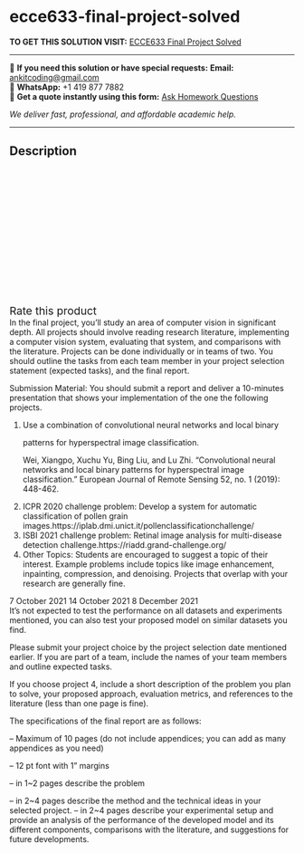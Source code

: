 # ecce633-final-project-solved
**TO GET THIS SOLUTION VISIT:** [ECCE633 Final Project Solved](https://www.ankitcodinghub.com/product/ecce633-final-project-solved/)


---

📩 **If you need this solution or have special requests:** **Email:** ankitcoding@gmail.com  
📱 **WhatsApp:** +1 419 877 7882  
📄 **Get a quote instantly using this form:** [Ask Homework Questions](https://www.ankitcodinghub.com/services/ask-homework-questions/)

*We deliver fast, professional, and affordable academic help.*

---

<h2>Description</h2>



<div class="kk-star-ratings kksr-auto kksr-align-center kksr-valign-top" data-payload="{&quot;align&quot;:&quot;center&quot;,&quot;id&quot;:&quot;100340&quot;,&quot;slug&quot;:&quot;default&quot;,&quot;valign&quot;:&quot;top&quot;,&quot;ignore&quot;:&quot;&quot;,&quot;reference&quot;:&quot;auto&quot;,&quot;class&quot;:&quot;&quot;,&quot;count&quot;:&quot;0&quot;,&quot;legendonly&quot;:&quot;&quot;,&quot;readonly&quot;:&quot;&quot;,&quot;score&quot;:&quot;0&quot;,&quot;starsonly&quot;:&quot;&quot;,&quot;best&quot;:&quot;5&quot;,&quot;gap&quot;:&quot;4&quot;,&quot;greet&quot;:&quot;Rate this product&quot;,&quot;legend&quot;:&quot;0\/5 - (0 votes)&quot;,&quot;size&quot;:&quot;24&quot;,&quot;title&quot;:&quot;ECCE633 Final Project Solved&quot;,&quot;width&quot;:&quot;0&quot;,&quot;_legend&quot;:&quot;{score}\/{best} - ({count} {votes})&quot;,&quot;font_factor&quot;:&quot;1.25&quot;}">

<div class="kksr-stars">

<div class="kksr-stars-inactive">
            <div class="kksr-star" data-star="1" style="padding-right: 4px">


<div class="kksr-icon" style="width: 24px; height: 24px;"></div>
        </div>
            <div class="kksr-star" data-star="2" style="padding-right: 4px">


<div class="kksr-icon" style="width: 24px; height: 24px;"></div>
        </div>
            <div class="kksr-star" data-star="3" style="padding-right: 4px">


<div class="kksr-icon" style="width: 24px; height: 24px;"></div>
        </div>
            <div class="kksr-star" data-star="4" style="padding-right: 4px">


<div class="kksr-icon" style="width: 24px; height: 24px;"></div>
        </div>
            <div class="kksr-star" data-star="5" style="padding-right: 4px">


<div class="kksr-icon" style="width: 24px; height: 24px;"></div>
        </div>
    </div>

<div class="kksr-stars-active" style="width: 0px;">
            <div class="kksr-star" style="padding-right: 4px">


<div class="kksr-icon" style="width: 24px; height: 24px;"></div>
        </div>
            <div class="kksr-star" style="padding-right: 4px">


<div class="kksr-icon" style="width: 24px; height: 24px;"></div>
        </div>
            <div class="kksr-star" style="padding-right: 4px">


<div class="kksr-icon" style="width: 24px; height: 24px;"></div>
        </div>
            <div class="kksr-star" style="padding-right: 4px">


<div class="kksr-icon" style="width: 24px; height: 24px;"></div>
        </div>
            <div class="kksr-star" style="padding-right: 4px">


<div class="kksr-icon" style="width: 24px; height: 24px;"></div>
        </div>
    </div>
</div>


<div class="kksr-legend" style="font-size: 19.2px;">
            <span class="kksr-muted">Rate this product</span>
    </div>
    </div>
<div class="page" title="Page 1">
<div class="layoutArea">
<div class="column">
In the final project, you’ll study an area of computer vision in significant depth. All projects should involve reading research literature, implementing a computer vision system, evaluating that system, and comparisons with the literature. Projects can be done individually or in teams of two. You should outline the tasks from each team member in your project selection statement (expected tasks), and the final report.

Submission Material: You should submit a report and deliver a 10-minutes presentation that shows your implementation of the one the following projects.

<ol>
<li>Use a combination of convolutional neural networks and local binary

patterns for hyperspectral image classification.

Wei, Xiangpo, Xuchu Yu, Bing Liu, and Lu Zhi. “Convolutional neural networks and local binary patterns for hyperspectral image classification.” European Journal of Remote Sensing 52, no. 1 (2019): 448-462.</li>
<li>ICPR 2020 challenge problem: Develop a system for automatic classification of pollen grain images.https://iplab.dmi.unict.it/pollenclassificationchallenge/</li>
<li>ISBI 2021 challenge problem: Retinal image analysis for multi-disease detection challenge.https://riadd.grand-challenge.org/</li>
<li>Other Topics: Students are encouraged to suggest a topic of their interest. Example problems include topics like image enhancement, inpainting, compression, and denoising. Projects that overlap with your research are generally fine.</li>
</ol>
</div>
</div>
<div class="layoutArea">
<div class="column">
7 October 2021 14 October 2021 8 December 2021

</div>
</div>
</div>
<div class="page" title="Page 2">
<div class="layoutArea">
<div class="column">
It’s not expected to test the performance on all datasets and experiments mentioned, you can also test your proposed model on similar datasets you find.

Please submit your project choice by the project selection date mentioned earlier. If you are part of a team, include the names of your team members and outline expected tasks.

If you choose project 4, include a short description of the problem you plan to solve, your proposed approach, evaluation metrics, and references to the literature (less than one page is fine).

The specifications of the final report are as follows:

– Maximum of 10 pages (do not include appendices; you can add as many appendices as you need)

– 12 pt font with 1” margins

– in 1~2 pages describe the problem

– in 2~4 pages describe the method and the technical ideas in your selected project. – in 2~4 pages describe your experimental setup and provide an analysis of the performance of the developed model and its different components, comparisons with the literature, and suggestions for future developments.

</div>
</div>
</div>
